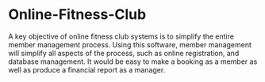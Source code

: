 # Online-Fitness-Club
A key objective of online fitness club systems is to simplify the entire member management process. Using this software, member management will simplify all aspects of the process, such as online registration, and database management. It would be easy to make a booking as a member as well as produce a financial report as a manager.
